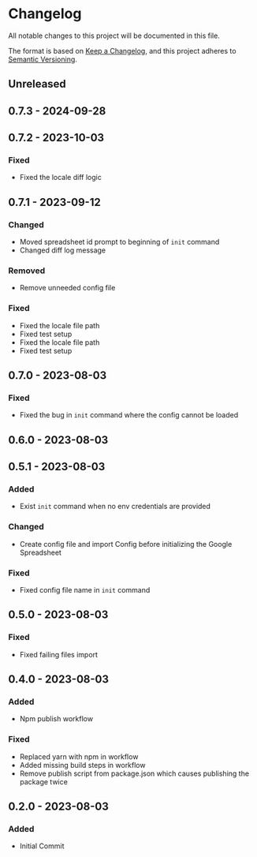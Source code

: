 # Changelog
All notable changes to this project will be documented in this file.

The format is based on [Keep a Changelog](https://keepachangelog.com/en/1.0.0/),
and this project adheres to [Semantic Versioning](https://semver.org/spec/v2.0.0.html).

## Unreleased

## 0.7.3 - 2024-09-28

## 0.7.2 - 2023-10-03
### Fixed
- Fixed the locale diff logic

## 0.7.1 - 2023-09-12
### Changed
- Moved spreadsheet id prompt to beginning of `init` command
- Changed diff log message

### Removed
- Remove unneeded config file

### Fixed
- Fixed the locale file path
- Fixed test setup
- Fixed the locale file path
- Fixed test setup

## 0.7.0 - 2023-08-03
### Fixed
- Fixed the bug in `init` command where the config cannot be loaded

## 0.6.0 - 2023-08-03

## 0.5.1 - 2023-08-03
### Added
- Exist `init` command when no env credentials are provided

### Changed
- Create config file and import Config before initializing the Google Spreadsheet

### Fixed
- Fixed config file name in `init` command

## 0.5.0 - 2023-08-03
### Fixed
- Fixed failing files import

## 0.4.0 - 2023-08-03
### Added
- Npm publish workflow

### Fixed
- Replaced yarn with npm in workflow
- Added missing build steps in workflow
- Remove publish script from package.json which causes publishing the package twice

## 0.2.0 - 2023-08-03
### Added
- Initial Commit
